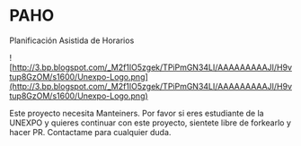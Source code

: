 # PAHO
Planificación Asistida de Horarios

![http://3.bp.blogspot.com/_M2f1IO5zgek/TPiPmGN34LI/AAAAAAAAAJI/H9vtup8GzOM/s1600/Unexpo-Logo.png](http://3.bp.blogspot.com/_M2f1IO5zgek/TPiPmGN34LI/AAAAAAAAAJI/H9vtup8GzOM/s1600/Unexpo-Logo.png)

Este proyecto necesita Manteiners. Por favor si eres estudiante de la UNEXPO y quieres continuar con este proyecto, sientete libre de forkearlo y hacer PR.
Contactame para cualquier duda.

